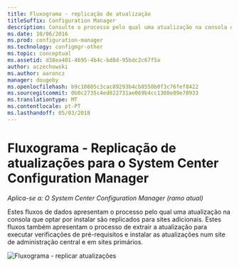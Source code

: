 ```yaml
---
title: Fluxograma - replicação de atualização
titleSuffix: Configuration Manager
description: Consulte o processo pelo qual uma atualização na consola que optar por instalar são replicados para sites adicionais.
ms.date: 10/06/2016
ms.prod: configuration-manager
ms.technology: configmgr-other
ms.topic: conceptual
ms.assetid: d38ea401-4695-4b4c-bd8d-95bdc2c67f5a
author: aczechowski
ms.author: aaroncz
manager: dougeby
ms.openlocfilehash: b9c10805c3cac89293b4cb8550b0f3c76fef8422
ms.sourcegitcommit: 0b0c2735c4ed822731ae069b4cc1380e89e78933
ms.translationtype: MT
ms.contentlocale: pt-PT
ms.lasthandoff: 05/03/2018
---
```

# <a name="flowchart---update-replication-for-system-center-configuration-manager"></a>Fluxograma - Replicação de atualizações para o System Center Configuration Manager

*Aplica-se a: O System Center Configuration Manager (ramo atual)*

Estes fluxos de dados apresentam o processo pelo qual uma atualização na consola que optar por instalar são replicados para sites adicionais. Estes fluxos também apresentam o processo de extrair a atualização para executar verificações de pré-requisitos e instalar as atualizações num site de administração central e em sites primários.  

 ![Fluxograma - replicar atualizações](media/Flowchart---Replicate-updates.png)  
